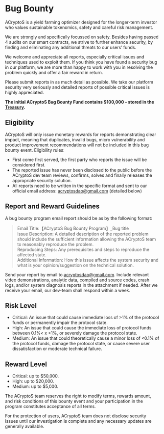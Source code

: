 # Bug Bounty

ACryptoS is a yield farming optimizer designed for the longer-term investor who values sustainable tokenomics, safety and careful risk management.

We are strongly and specifically focussed on safety. Besides having passed 4 audits on our smart contracts, we strive to further enhance security, by finding and eliminating any additional threats to our users’ funds.

We welcome and appreciate all reports, especially critical issues and techniques used to exploit them. If you think you have found a security bug in our platform, we are more than happy to work with you in resolving the problem quickly and offer a fair reward in return.

Please submit reports in as much detail as possible. We take our platform security very seriously and detailed reports of possible critical issues is highly appreciated.

**The initial ACryptoS Bug Bounty Fund contains $100,000 - stored in the** [**Treasury**](governance.md#treasury)**.**

## Eligibility

ACryptoS will only issue monetary rewards for reports demonstrating clear impact, meaning that duplicates, invalid bugs, micro vulnerability and product improvement recommendations will not be included in this bug bounty event. Eligibility rules:

* First come first served, the first party who reports the issue will be considered first.
* The reported issue has never been disclosed to the public before the ACryptoS dev team reviews, confirms, solves and finally releases the appropriate security solution.
* All reports need to be written in the specific format and sent to our official email address: acryptosdao@gmail.com \(detailed below\)

## Report and Reward Guidelines

A bug bounty program email report should be as by the following format:

> Email Title:【ACryptoS Bug Bounty Program】\_Bug title  
> Issue Description: A detailed description of the reported problem should include the sufficient information allowing the ACryptoS team to reasonably reproduce the problem.  
> Reproducing Steps: Any prerequisites and steps to reproduce the affected state.  
> Additional Information: How this issue affects the system security and what is your opinion/suggestion on the technical solution.

Send your report by email to acryptosdao@gmail.com. Include relevant video demonstrations, analytic data, compiled and source codes, crash logs, and/or system diagnosis reports in the attachment if needed. After we receive your email, our dev-team shall respond within a week.

## Risk Level

* Critical: An issue that could cause immediate loss of &gt;1% of the protocol funds or permanently impair the protocol state.
* High: An issue that could cause the immediate loss of protocol funds between 0.1%&lt; x &lt;1%, or severely damage the protocol state.
* Medium: An issue that could theoretically cause a minor loss of &lt;0.1% of the protocol funds, damage the protocol state, or cause severe user dissatisfaction or moderate technical failure.

## Reward Level

* Critical: up to $50,000.
* High: up to $20,000.
* Medium: up to $5,000.

The ACryptoS team reserves the right to modify terms, rewards amount, and risk conditions of this bounty event and your participation in the program constitutes acceptance of all terms.

For the protection of users, ACryptoS team does not disclose security issues until our investigation is complete and any necessary updates are generally available.

